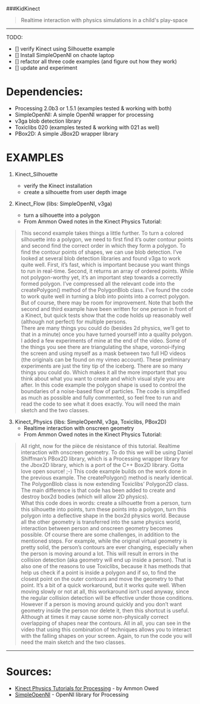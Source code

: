 ###KidKinect
>Realtime interaction with physics simulations in a child's play-space
________________________

TODO:
- [] verify Kinect using Silhouette example
- [] Install SimpleOpenNI on chaote laptop
- [] refactor all three code examples (and figure out how they work)
- [] update and experiment



Dependencies:  
=============  
- Processing 2.0b3 or 1.5.1 (examples tested & working with both)  
- SimpleOpenNI: A simple OpenNI wrapper for processing  
- v3ga blob detection library  
- Toxiclibs 020 (examples tested & working with 021 as well)  
- PBox2D: A simple JBox2D wrapper library  




EXAMPLES
=========
1. Kinect_Silhouette
	- verify the Kinect installation
	- create a silhouette from user depth image

2. Kinect_Flow (libs: SimpleOpenNI, v3ga)
	- turn a silhouette into a polygon
	- From Ammon Owed notes in the Kinect Physics Tutorial:  
>This second example takes things a little further. To turn a colored silhouette into a polygon, we need to first find it’s outer contour points and second find the correct order in which they form a polygon. To find the contour points of shapes, we can use blob detection. I’ve looked at several blob detection libraries and found v3ga to work quite well. First, it’s fast, which is important because you want things to run in real-time. Second, it returns an array of ordered points. While not polygon-worthy yet, it’s an important step towards a correctly formed polygon. I’ve compressed all the relevant code into the createPolygon() method of the PolygonBlob class. I’ve found the code to work quite well in turning a blob into points into a correct polygon. But of course, there may be room for improvement. Note that both the second and third example have been written for one person in front of a Kinect, but quick tests show that the code holds up reasonably well (although not perfect) for multiple persons.  
> There are many things you could do (besides 2d physics, we’ll get to that in a minute) once you have turned yourself into a quality polygon. I added a few experiments of mine at the end of the video. Some of the things you see there are triangulating the shape, voronoi-ifying the screen and using myself as a mask between two full HD videos (the originals can be found on my vimeo account). These preliminary experiments are just the tiny tip of the iceberg. There are so many things you could do. Which makes it all the more important that you think about what you want to create and which visual style you are after. In this code example the polygon shape is used to control the boundaries of a noise-based flow of particles. The code is simplified as much as possible and fully commented, so feel free to run and read the code to see what it does exactly. You will need the main sketch and the two classes.  

3. Kinect_Physics (libs: SimpleOpenNI, v3ga, Toxiclibs, PBox2D)
	- Realtime interaction with onscreen geometry  
	- From Ammon Owed notes in the Kinect Physics Tutorial:   
>All right, now for the pièce de résistance of this tutorial. Realtime interaction with onscreen geometry. To do this we will be using Daniel Shiffman’s PBox2D library, which is a Processing wrapper library for the Jbox2D library, which is a port of the C++ Box2D library. Gotta love open source! ;-) This code example builds on the work done in the previous example. The createPolygon() method is nearly identical. The PolygonBlob class is now extending Toxiclibs’ Polygon2D class. The main difference is that code has been added to create and destroy box2d bodies (which will allow 2D physics).  
>What this code does in words: create a silhouette from a person, turn this silhouette into points, turn these points into a polygon, turn this polygon into a deflective shape in the box2d physics world. Because all the other geometry is transferred into the same physics world, interaction between person and onscreen geometry becomes possible. Of course there are some challenges, in addition to the mentioned steps. For example, while the original virtual geometry is pretty solid, the person’s contours are ever changing, especially when the person is moving around a lot. This will result in errors in the collision detection (aka geometry will end up inside a person). That is also one of the reasons to use Toxiclibs, because it has methods that help us check if a point is inside a polygon and if so, to find the closest point on the outer contours and move the geometry to that point. It’s a bit of a quick workaround, but it works quite well. When moving slowly or not at all, this workaround isn’t used anyway, since the regular collision detection will be effective under those conditions. However if a person is moving around quickly and you don’t want geometry inside the person nor delete it, then this shortcut is useful. Although at times it may cause some non-physically correct overlapping of shapes near the contours. All in all, you can see in the video that using this combination of techniques allows you to interact with the falling shapes on your screen. Again, to run the code you will need the main sketch and the two classes.





__________________________

Sources:
=========
- [Kinect Physics Tutorials for Processing](http://www.creativeapplications.net/processing/kinect-physics-tutorial-for-processing/) - by Ammon Owed
- [SimpleOpenNI](https://code.google.com/p/simple-openni/wiki/Installation) - OpenNI library for Processing